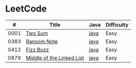 LeetCode
========

|#   |Title                                            |Java                                |Difficulty|
|----|-------------------------------------------------|------------------------------------|----------|
|0001|[Two Sum](https://leetcode.com/problems/two-sum/)|[java](./src/0001-Two-Sum/0001.java)|Easy      |
|0383|[Ransom Note](https://leetcode.com/problems/two-sum/)|[java](./src/0383-Ransom-Note/0383.java)|Easy      |
|0412|[Fizz Buzz](https://leetcode.com/problems/fizz-buzz/)|[java](./src/0412-Fizz-Buzz/0412.java)|Easy      |
|0876|[Middle of the Linked List](https://leetcode.com/problems/middle-of-the-linked-list/)|[java](./src/0876-Middle-of-the-Linked-List/0876.java)|Easy      |
